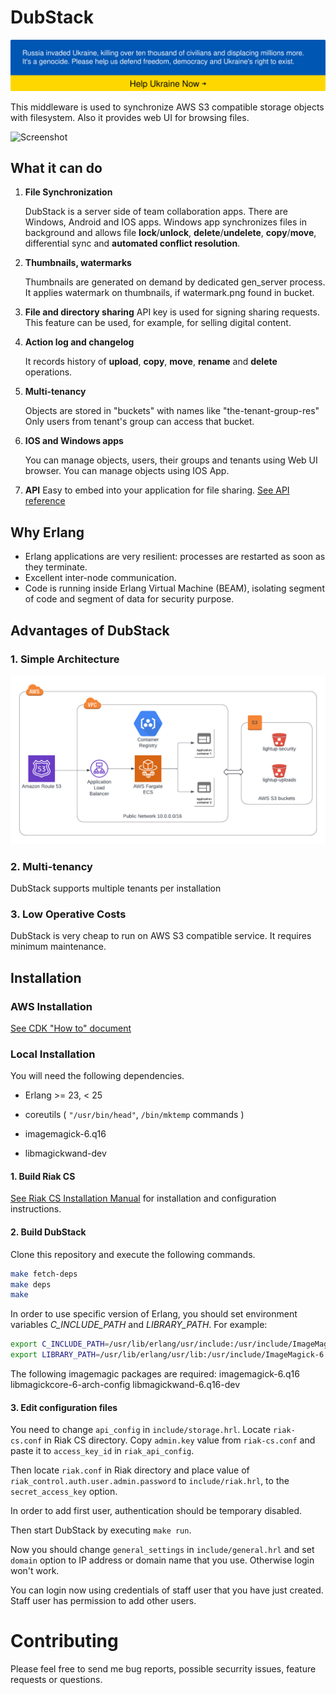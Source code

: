 # DubStack

[![SWUbanner](https://raw.githubusercontent.com/vshymanskyy/StandWithUkraine/main/banner2-direct.svg)](https://github.com/vshymanskyy/StandWithUkraine/blob/main/docs/README.md)

This middleware is used to synchronize AWS S3 compatible storage objects with filesystem. Also it provides web UI for browsing files.

![Screenshot](doc/dubstack.png)

## What it can do

1. **File Synchronization**

    DubStack is a server side of team collaboration apps. There are Windows, Android and IOS apps.
    Windows app synchronizes files in background and allows file **lock**/**unlock**,
    **delete**/**undelete**, **copy**/**move**, differential sync and **automated conflict resolution**.

2. **Thumbnails, watermarks**

    Thumbnails are generated on demand by dedicated gen_server process.
    It applies watermark on thumbnails, if watermark.png found in bucket.

3. **File and directory sharing**
    API key is used for signing sharing requests. This feature can be used, for example, for selling digital content.

4. **Action log and changelog**

    It records history of **upload**, **copy**, **move**, **rename** and **delete** operations.

5. **Multi-tenancy**

    Objects are stored in "buckets" with names like "the-tenant-group-res"
    Only users from tenant's group can access that bucket.

6. **IOS and Windows apps**

    You can manage objects, users, their groups and tenants using Web UI browser.
    You can manage objects using IOS App.

7. **API**
    Easy to embed into your application for file sharing.
    [See API reference](API.md)


## Why Erlang
- Erlang applications are very resilient: processes are restarted as soon as they terminate.
- Excellent inter-node communication.
- Code is running inside Erlang Virtual Machine (BEAM), isolating segment of code and segment of data for security purpose.


## Advantages of DubStack

### 1. Simple Architecture

![DubStack Application](cdk/aws_architecture.png)


### 2. Multi-tenancy

DubStack supports multiple tenants per installation


### 3. Low Operative Costs

DubStack is very cheap to run on AWS S3 compatible service. It requires minimum maintenance.



## Installation

### AWS Installation

[See CDK "How to" document](cdk/README.md)


### Local Installation

You will need the following dependencies.

* Erlang >= 23, < 25

* coreutils ( ``"/usr/bin/head"``, ``/bin/mktemp`` commands )

* imagemagick-6.q16

* libmagickwand-dev


#### 1. Build Riak CS

[See Riak CS Installation Manual](/doc/riak_cs_setup.md) for installation and configuration instructions.

#### 2. Build DubStack

Clone this repository and execute the following commands.
```sh
make fetch-deps
make deps
make
```

In order to use specific version of Erlang, you should set environment variables 
*C_INCLUDE_PATH* and *LIBRARY_PATH*. For example:
```sh
export C_INCLUDE_PATH=/usr/lib/erlang/usr/include:/usr/include/ImageMagick-6:/usr/include/x86_64-linux-gnu/ImageMagick-6
export LIBRARY_PATH=/usr/lib/erlang/usr/lib:/usr/include/ImageMagick-6
```

The following imagemagic packages are required:
imagemagick-6.q16 libmagickcore-6-arch-config libmagickwand-6.q16-dev

#### 3. Edit configuration files

You need to change ``api_config`` in ``include/storage.hrl``.
Locate ``riak-cs.conf`` in Riak CS directory. Copy ``admin.key`` value from ``riak-cs.conf``
and paste it to ``access_key_id`` in ``riak_api_config``.

Then locate ``riak.conf`` in Riak directory and place value of ``riak_control.auth.user.admin.password``
to ``include/riak.hrl``, to the ``secret_access_key`` option.

In order to add first user, authentication should be temporary disabled.

Then start DubStack by executing ``make run``.


Now you should change ``general_settings`` in ``include/general.hrl`` and set
``domain`` option to IP address or domain name that you use.
Otherwise login won't work.

You can login now using credentials of staff user that you have just created.
Staff user has permission to add other users.



# Contributing

Please feel free to send me bug reports, possible securrity issues, feature requests or questions.
